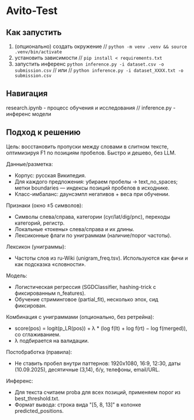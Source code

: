 # Avito-Test

## Как запустить

1) (опционально) создать окружение //
   ```python -m venv .venv && source .venv/bin/activate```
2) установить зависимости //
   ```pip install < requirements.txt```
3) запустить инференс
   ```python inference.py -i dataset.csv -o submission.csv``` //
   или //
   ```python inference.py -i dataset_XXXX.txt -о submission.csv```


## Навигация

research.ipynb - процесс обучения и исследования //
inference.py - инференс модели


## Подход к решению

Цель: восстановить пропуски между словами в слитном тексте, оптимизируя F1 по позициям пробелов. Быстро и дешево, без LLM.

Данные/разметка:
- Корпус: русская Википедия.
- Для каждого предложения: убираем пробелы → text_no_spaces; метки boundaries — индексы позиций пробелов в исходнике.
- Класс-имбаланс: даунсэмпл негативов + веса при обучении.

Признаки (окно ±5 символов):
- Символы слева/справа, категории (cyr/lat/dig/pnc), переходы категорий, регистр.
- Локальные «токены» слева/справа и их длины.
- Лексиконные флаги по униграммам (наличие/порог частоты).

Лексикон (униграммы):
- Частоты слов из ru-Wiki (unigram_freq.tsv). Используются как фичи и как подсказка «словности».

Модель:
- Логистическая регрессия (SGDClassifier, hashing-trick с фиксированным n_features).
- Обучение стриминговое (partial_fit), несколько эпох, сид фиксирован.

Комбинация с униграммами (опционально, без ретрейна):
- score(pos) = logit(p_LR(pos)) + λ * (log f(lt) + log f(rt) − log f(merged)), со сглаживанием.
- λ подбирается на валидации.

Постобработка (правила):
- Не ставить пробел внутри паттернов: 1920x1080, 16:9, 12:30, даты (10.09.2025), десятичные (3,14), б/у, телефоны, email/URL.

Инференс:
- Для текста считаем proba для всех позиций, применяем порог из best_threshold.txt.
- Формат вывода: строка вида "[5, 8, 13]" в колонке predicted_positions.
